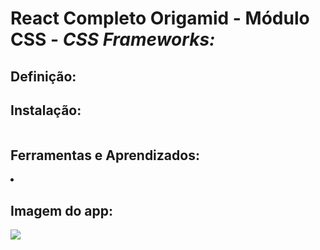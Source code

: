 # React Completo Origamid - Módulo CSS - <i> CSS Frameworks: </i>

## Definição:
<p>

## Instalação:


````

````


## Ferramentas e Aprendizados:
<li> </li>

## Imagem do app:

<img src="./"/>